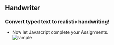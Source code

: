 ## Handwriter
### Convert typed text to realistic handwriting!
- Now let Javascript complete your Assignments.<br>
![sample](https://github.com/nitish-awasthi/handwriter.github.io/blob/main/images/sample.jpeg)
